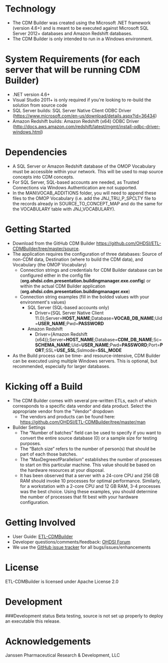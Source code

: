 Technology
============
* The CDM Builder was created using the Microsoft .NET framework (version 4.6+) and is meant to be executed against Microsoft SQL Server 2012+ databases and Amazon Redshift databases. 
* The CDM Builder is only intended to run in a Windows environment. 

System Requirements (for each server that will be running CDM Builder)
============
* .NET version 4.6+
* Visual Studio 2011+ is only required if you're looking to re-build the solution from source code
* SQL Server builds: SQL Server Native Client ODBC Driver (<a href="https://www.microsoft.com/en-us/download/details.aspx?id=36434">https://www.microsoft.com/en-us/download/details.aspx?id=36434</a>)
* Amazon Redshift builds: Amazon Redshift (x64) ODBC Driver (<a href="http://docs.aws.amazon.com/redshift/latest/mgmt/install-odbc-driver-windows.html">http://docs.aws.amazon.com/redshift/latest/mgmt/install-odbc-driver-windows.html</a>)

Dependencies
============
 * A SQL Server or Amazon Redshift database of the OMOP Vocabulary must be accessible within your network. This will be used to map source concepts into CDM concepts.
 * For SQL Server, SQL-based accounts are needed, as Trusted Connections via Windows Authentication are not supported.
 * In the MAN\VOCAB_ADDITIONS folder, you will need to append these files to the OMOP Vocabulary (i.e. add the JNJ_TRU_P_SPCLTY file to the records already in SOURCE_TO_CONCEPT_MAP and do the same for the VOCABULARY table with JNJ_VOCABULARY).

Getting Started
===============
* Download from the GitHub CDM Builder https://github.com/OHDSI/ETL-CDMBuilder/tree/master/source.
* The application requires the configuration of three databases: Source of non-CDM data, Destination (where to build the CDM data), and Vocabulary (the OMOP Vocabulary)
    - Connection strings and credentials for CDM Builder database can be configured either in the config file (<b>org.ohdsi.cdm.presentation.buildingmanager.exe.config</b>) or within the actual CDM Builder application (<b>org.ohdsi.cdm.presentation.buildingmanager.exe</b>)
    - Connection string examples (fill in the bolded values with your environment's values)
        - SQL Server (SQL-based accounts only)
            - Driver={SQL Server Native Client 11.0};Server=<b>HOST_NAME</b>;Database=<b>VOCAB_DB_NAME</b>;Uid=<b>USER_NAME</b>;Pwd=<b>PASSWORD</b>
        - Amazon Redshift
            - Driver={Amazon Redshift (x64)};Server=<b>HOST_NAME</b>;Database=<b>CDM_DB_NAME</b>;Sc=<b>SCHEMA_NAME</b>;Uid=<b>USER_NAME</b>;Pwd=<b>PASSWORD</b>;Port=<b>PORT</b>;SSL=<b>USE_SSL</b>;Sslmode=<b>SSL_MODE</b>                            
* As the Build process can be time- and resource-intensive, CDM Builder can be executed using multiple Windows servers. This is optional, but recommended, especially for larger databases. 

Kicking off a Build
=============
* The CDM Builder comes with several pre-written ETLs, each of which corresponds to a specific data vendor and data product. Select the appropriate vendor from the "Vendor" dropdown
    - The vendors and products can be found here: <a href="https://github.com/OHDSI/ETL-CDMBuilder/tree/master/man">https://github.com/OHDSI/ETL-CDMBuilder/tree/master/man</a>
* Builder Settings
    - The “Number of batches” field can be used to specify if you want to convert the entire source database (0) or a sample size for testing purposes. 
    - The “Batch size” refers to the number of person(s) that should be part of each those batches. 
    - The “MaxDegreeofParallelism” establishes the number of processes to start on this particular machine. This value should be based on the hardware resources at your disposal.  
    - It has been observed that a server with a 24-core CPU and 256 GB RAM should invoke 10 processes for optimal performance. Similarly, for a workstation with a 2-core CPU and 12 GB RAM, 3-4 processes was the best choice. Using these examples, you should determine the number of processes that fit best with your hardware configuration.


Getting Involved
=============
* User Guide:  <a href="https://github.com/OHDSI/ETL-CDMBuilder/blob/master/man/ETL-CDMBuilder.docx">ETL-CDMBuilder</a>
* Developer questions/comments/feedback: <a href="http://forums.ohdsi.org/c/developers">OHDSI Forum</a>
* We use the <a href="../../issues">GitHub issue tracker</a> for all bugs/issues/enhancements

License
=======
ETL-CDMBuilder is licensed under Apache License 2.0

Development
===========

###Development status
Beta testing, source is not set up properly to deploy an executable this release.

Acknowledgements
===========
Janssen Pharmaceutical Research & Development, LLC
